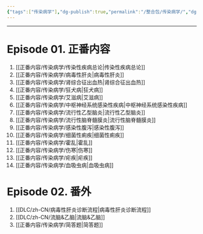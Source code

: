 ```yaml
---
{"tags":["传染病学"],"dg-publish":true,"permalink":"/整合包/传染病学/","dgPassFrontmatter":true}
---
```


---
# Episode 01. 正番内容
1. [[正番内容/传染病学/传染性疾病总论\|传染性疾病总论]]
2. [[正番内容/传染病学/病毒性肝炎\|病毒性肝炎]]
3. [[正番内容/传染病学/肾综合征出血热\|肾综合征出血热]]
4. [[正番内容/传染病学/狂犬病\|狂犬病]]
5. [[正番内容/传染病学/艾滋病\|艾滋病]]
6. [[正番内容/传染病学/中枢神经系统感染性疾病\|中枢神经系统感染性疾病]]
7. [[正番内容/传染病学/流行性乙型脑炎\|流行性乙型脑炎]]
8. [[正番内容/传染病学/流行性脑脊髓膜炎\|流行性脑脊髓膜炎]]
9. [[正番内容/传染病学/感染性腹泻\|感染性腹泻]]
10. [[正番内容/传染病学/细菌性痢疾\|细菌性痢疾]]
11. [[正番内容/传染病学/霍乱\|霍乱]]
12. [[正番内容/传染病学/伤寒\|伤寒]]
13. [[正番内容/传染病学/疟疾\|疟疾]]
14. [[正番内容/传染病学/血吸虫病\|血吸虫病]]
# Episode 02. 番外
1. [[DLC/zh-CN/病毒性肝炎诊断流程\|病毒性肝炎诊断流程]]
2. [[DLC/zh-CN/流脑&乙脑\|流脑&乙脑]]
3. [[正番内容/传染病学/简答题\|简答题]]